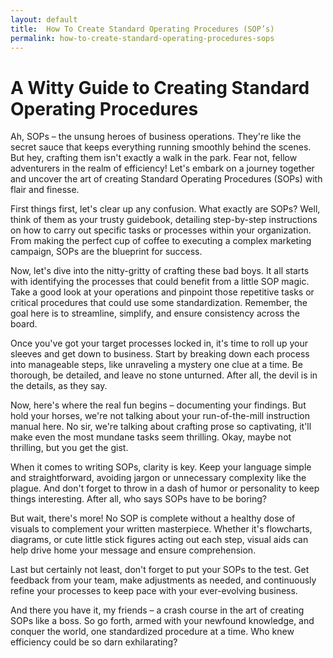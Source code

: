 ```yaml
---
layout: default
title:  How To Create Standard Operating Procedures (SOP’s)
permalink: how-to-create-standard-operating-procedures-sops
---
```


<h1>A Witty Guide to Creating Standard Operating Procedures</h1>

Ah, SOPs – the unsung heroes of business operations. They're like the secret sauce that keeps everything running smoothly behind the scenes. But hey, crafting them isn't exactly a walk in the park. Fear not, fellow adventurers in the realm of efficiency! Let's embark on a journey together and uncover the art of creating Standard Operating Procedures (SOPs) with flair and finesse.

First things first, let's clear up any confusion. What exactly are SOPs? Well, think of them as your trusty guidebook, detailing step-by-step instructions on how to carry out specific tasks or processes within your organization. From making the perfect cup of coffee to executing a complex marketing campaign, SOPs are the blueprint for success.

Now, let's dive into the nitty-gritty of crafting these bad boys. It all starts with identifying the processes that could benefit from a little SOP magic. Take a good look at your operations and pinpoint those repetitive tasks or critical procedures that could use some standardization. Remember, the goal here is to streamline, simplify, and ensure consistency across the board.

Once you've got your target processes locked in, it's time to roll up your sleeves and get down to business. Start by breaking down each process into manageable steps, like unraveling a mystery one clue at a time. Be thorough, be detailed, and leave no stone unturned. After all, the devil is in the details, as they say.

Now, here's where the real fun begins – documenting your findings. But hold your horses, we're not talking about your run-of-the-mill instruction manual here. No sir, we're talking about crafting prose so captivating, it'll make even the most mundane tasks seem thrilling. Okay, maybe not thrilling, but you get the gist.

When it comes to writing SOPs, clarity is key. Keep your language simple and straightforward, avoiding jargon or unnecessary complexity like the plague. And don't forget to throw in a dash of humor or personality to keep things interesting. After all, who says SOPs have to be boring?

But wait, there's more! No SOP is complete without a healthy dose of visuals to complement your written masterpiece. Whether it's flowcharts, diagrams, or cute little stick figures acting out each step, visual aids can help drive home your message and ensure comprehension.

Last but certainly not least, don't forget to put your SOPs to the test. Get feedback from your team, make adjustments as needed, and continuously refine your processes to keep pace with your ever-evolving business.

And there you have it, my friends – a crash course in the art of creating SOPs like a boss. So go forth, armed with your newfound knowledge, and conquer the world, one standardized procedure at a time. Who knew efficiency could be so darn exhilarating?